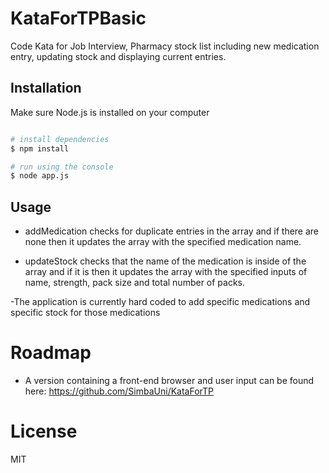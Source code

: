 # KataForTPBasic

Code Kata for Job Interview, Pharmacy stock list including new medication entry, updating stock and displaying current entries.

## Installation

Make sure Node.js is installed on your computer

```bash

# install dependencies
$ npm install

# run using the console
$ node app.js
```

## Usage

- addMedication checks for duplicate entries in the array and if there are none then it updates the array with the specified medication name.

- updateStock checks that the name of the medication is inside of the array and if it is then it updates the array with the specified inputs of name, strength, pack size and total number of packs.

-The application is currently hard coded to add specific medications and specific stock for those medications

# Roadmap

- A version containing a front-end browser and user input can be found here: https://github.com/SimbaUni/KataForTP

# License

MIT

